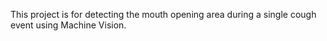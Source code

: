This project is for detecting the mouth opening area during a single cough event using Machine Vision.
